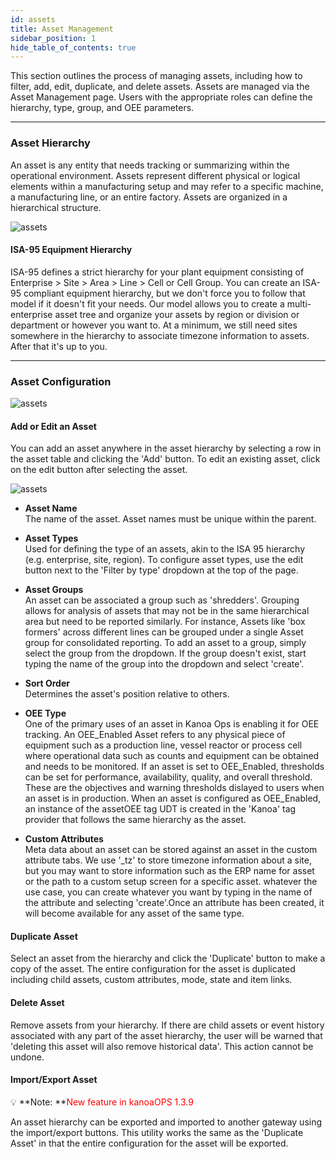 ```yaml
---
id: assets
title: Asset Management
sidebar_position: 1
hide_table_of_contents: true 
---
```



This section outlines the process of managing assets, including how to filter, add, edit, duplicate, and delete assets. 
Assets are managed via the Asset Management page. Users with the appropriate roles can define the hierarchy, type, group, and OEE parameters.
***
### Asset Hierarchy

An asset is any entity that needs tracking or summarizing within the operational environment. 
Assets represent different physical or logical elements within a manufacturing setup and may refer to a specific machine, a manufacturing line, or an entire factory. 
Assets are organized in a hierarchical structure.

![assets](/img/assetConfig/asset-hierarchy.png)

#### ISA-95 Equipment Hierarchy
ISA-95 defines a strict hierarchy for your plant equipment consisting of Enterprise > Site > Area > Line > Cell or Cell Group. 
You can create an ISA-95 compliant equipment hierarchy, but we don't force you to follow that model if it doesn't fit your needs.
Our model allows you to create a multi-enterprise asset tree and organize your assets by region or division or department or however you want to.
At a minimum, we still need sites somewhere in the hierarchy to associate timezone information to assets. After that it's up to you.
***

### Asset Configuration

![assets](/img/assetConfig/asset-table-config.png)

#### Add or Edit an Asset
You can add an asset anywhere in the asset hierarchy by selecting a row in the asset table and clicking the 'Add' button. 
To edit an existing asset, click on the edit button after selecting the asset.

![assets](/img/assetConfig/asset-editor.png)

* **Asset Name**<br/>
The name of the asset. Asset names must be unique within the parent.

* **Asset Types**<br/>
Used for defining the type of an assets, akin to the ISA 95 hierarchy (e.g. enterprise, site, region).
To configure asset types, use the edit button next to the 'Filter by type' dropdown at the top of the page.

* **Asset Groups**<br/>
An asset can be associated a group such as 'shredders'. Grouping allows for analysis of assets that may not be in the same hierarchical area but need to be reported similarly. 
For instance, Assets like 'box formers' across different lines can be grouped under a single Asset group for consolidated reporting.
To add an asset to a group, simply select the group from the dropdown. If the group doesn't exist, start typing the name of the group into the dropdown and select 'create'.

* **Sort Order**<br/>
Determines the asset's position relative to others.<br />

* **OEE Type**<br/>
One of the primary uses of an asset in Kanoa Ops is enabling it for OEE tracking. An OEE_Enabled Asset refers to any physical piece of equipment such as a production line, vessel reactor or process cell where operational data such as counts and equipment can be obtained and needs to be monitored. 
If an asset is set to OEE_Enabled, thresholds can be set for performance, availability, quality, and overall threshold. These are the objectives and warning thresholds dislayed to users
when an asset is in production. When an asset is configured as OEE_Enabled, an instance of the assetOEE tag UDT is created in the 'Kanoa' tag provider that follows the same hierarchy as the asset.

* **Custom Attributes**<br/>
Meta data about an asset can be stored against an asset in the custom attribute tabs. We use '_tz' to store timezone information about a site, but you may want to store
information such as the ERP name for asset or the path to a custom setup screen for a specific asset. whatever the use case, you can create whatever you want by typing in the
name of the attribute and selecting 'create'.Once an attribute has been created, it will become available for any asset of the same type.

#### Duplicate Asset
Select an asset from the hierarchy and click the 'Duplicate' button to make a copy of the asset. The entire configuration for the asset is duplicated including
child assets, custom attributes, mode, state and item links.

#### Delete Asset
Remove assets from your hierarchy. If there are child assets or event history associated with any part of the asset hierarchy, the user will be warned that 'deleting
this asset will also remove historical data'. This action cannot be undone.

#### Import/Export Asset

:bulb: **Note: **<font color="red">New feature in kanoaOPS 1.3.9</font>

An asset hierarchy can be exported and imported to another gateway using the import/export buttons. This utility works the same as the 'Duplicate Asset' in that 
the entire configuration for the asset will be exported.